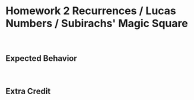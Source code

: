 # Homework 2 Recurrences / Lucas Numbers / Subirachs' Magic Square

<br>

## Expected Behavior

<br>

## Extra Credit
